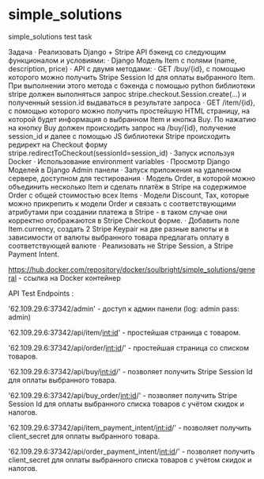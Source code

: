 # simple_solutions
simple_solutions test task

Задача
· 	Реализовать Django + Stripe API бэкенд со следующим функционалом и условиями:
· 	Django Модель Item с полями (name, description, price)
· 	API с двумя методами:
· 	GET /buy/{id}, c помощью которого можно получить Stripe Session Id для оплаты выбранного Item. При выполнении этого метода c бэкенда с помощью python библиотеки stripe должен выполняться запрос stripe.checkout.Session.create(...) и полученный session.id выдаваться в результате запроса
· 	GET /item/{id}, c помощью которого можно получить простейшую HTML страницу, на которой будет информация о выбранном Item и кнопка Buy. По нажатию на кнопку Buy должен происходить запрос на /buy/{id}, получение session_id и далее с помощью JS библиотеки Stripe происходить редирект на Checkout форму stripe.redirectToCheckout(sessionId=session_id)
· 	Запуск используя Docker
· 	Использование environment variables
· 	Просмотр Django Моделей в Django Admin панели
· 	Запуск приложения на удаленном сервере, доступном для тестирования
· 	Модель Order, в которой можно объединить несколько Item и сделать платёж в Stripe на содержимое Order c общей стоимостью всех Items
· 	Модели Discount, Tax, которые можно прикрепить к модели Order и связать с соответствующими атрибутами при создании платежа в Stripe - в таком случае они корректно отображаются в Stripe Checkout форме.
· 	Добавить поле Item.currency, создать 2 Stripe Keypair на две разные валюты и в зависимости от валюты выбранного товара предлагать оплату в соответствующей валюте
· 	Реализовать не Stripe Session, а Stripe Payment Intent.


https://hub.docker.com/repository/docker/soulbright/simple_solutions/general - ссылка на Docker контейнер

API Test Endpoints :

'62.109.29.6:37342/admin' - доступ к админ панели (log: admin pass: admin)

'62.109.29.6:37342/api/item/<int:id>' - простейшая страница с товаром.

'62.109.29.6:37342/api/order/<int:id>/' - простейшая страница со списком товаров.

'62.109.29.6:37342/api/buy/<int:id>/' - позволяет получить Stripe Session Id для оплаты выбранного товара.

'62.109.29.6:37342/api/buy_order/<int:id>/' - позволяет получить Stripe Session Id для оплаты выбранного списка товаров с учётом скидок и налогов.

'62.109.29.6:37342/api/item_payment_intent/<int:id>/' - позволяет получить client_secret для оплаты выбранного товара.

'62.109.29.6:37342/api/order_payment_intent/<int:id>/' - позволяет получить client_secret для оплаты выбранного списка товаров с учётом скидок и налогов.
